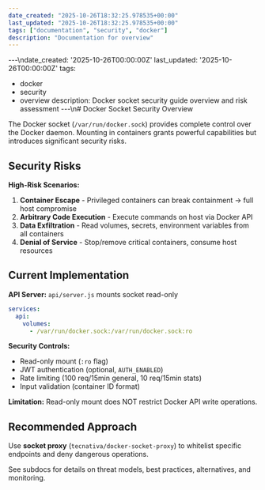 ```yaml
---
date_created: "2025-10-26T18:32:25.978535+00:00"
last_updated: "2025-10-26T18:32:25.978535+00:00"
tags: ["documentation", "security", "docker"]
description: "Documentation for overview"
---
```


---\ndate_created: '2025-10-26T00:00:00Z'
last_updated: '2025-10-26T00:00:00Z'
tags:

- docker
- security
- overview
  description: Docker socket security guide overview and risk assessment
  ---\n# Docker Socket Security Overview

The Docker socket (`/var/run/docker.sock`) provides complete control over the Docker daemon. Mounting in containers grants powerful capabilities but introduces significant security risks.

## Security Risks

**High-Risk Scenarios:**

1. **Container Escape** - Privileged containers can break containment → full host compromise
2. **Arbitrary Code Execution** - Execute commands on host via Docker API
3. **Data Exfiltration** - Read volumes, secrets, environment variables from all containers
4. **Denial of Service** - Stop/remove critical containers, consume host resources

## Current Implementation

**API Server:** `api/server.js` mounts socket read-only

```yaml
services:
  api:
    volumes:
      - /var/run/docker.sock:/var/run/docker.sock:ro
```

**Security Controls:**

- Read-only mount (`:ro` flag)
- JWT authentication (optional, `AUTH_ENABLED`)
- Rate limiting (100 req/15min general, 10 req/15min stats)
- Input validation (container ID format)

**Limitation:** Read-only mount does NOT restrict Docker API write operations.

## Recommended Approach

Use **socket proxy** (`tecnativa/docker-socket-proxy`) to whitelist specific endpoints and deny dangerous operations.

See subdocs for details on threat models, best practices, alternatives, and monitoring.
